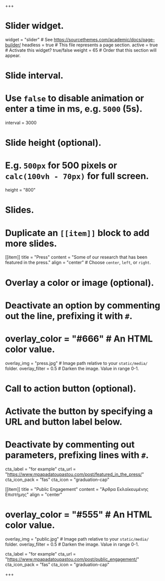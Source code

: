 +++
# Slider widget.
widget = "slider"  # See https://sourcethemes.com/academic/docs/page-builder/
headless = true  # This file represents a page section.
active = true  # Activate this widget? true/false
weight = 65  # Order that this section will appear.

# Slide interval.
# Use `false` to disable animation or enter a time in ms, e.g. `5000` (5s).
interval = 3000

# Slide height (optional).
# E.g. `500px` for 500 pixels or `calc(100vh - 70px)` for full screen.
height = "800"

# Slides.
# Duplicate an `[[item]]` block to add more slides.
[[item]]
  title = "Press"
  content = "Some of our research that has been featured in the press."
  align = "center"  # Choose `center`, `left`, or `right`.

  # Overlay a color or image (optional).
  #   Deactivate an option by commenting out the line, prefixing it with `#`.
  # overlay_color = "#666"  # An HTML color value.
  overlay_img = "press.jpg"  # Image path relative to your `static/media/` folder.
  overlay_filter = 0.5  # Darken the image. Value in range 0-1.

  # Call to action button (optional).
  #   Activate the button by specifying a URL and button label below.
  #   Deactivate by commenting out parameters, prefixing lines with `#`.
  cta_label = "for example"
  cta_url = "https://www.mpapadatoupastou.com/post/featured_in_the_press/"
  cta_icon_pack = "fas"
  cta_icon = "graduation-cap"

[[item]]
  title = "Public Engagement"
  content = "Άρθρα Εκλαϊκευμένης Επιστήμης"
  align = "center"

  # overlay_color = "#555"  # An HTML color value.
  overlay_img = "public.jpg"  # Image path relative to your `static/media/` folder.
  overlay_filter = 0.5  # Darken the image. Value in range 0-1.

  cta_label = "for example"
  cta_url = "https://www.mpapadatoupastou.com/post/public_engagement/"
  cta_icon_pack = "fas"
  cta_icon = "graduation-cap" 

+++
